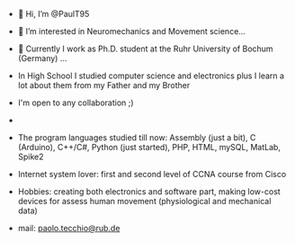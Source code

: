 - 👋 Hi, I’m @PaulT95
- 👀 I’m interested in Neuromechanics and Movement science...
- 🌱 Currently I work as Ph.D. student at the Ruhr University of Bochum (Germany) ...
- In High School I studied computer science and electronics plus I learn a lot about them from my Father and my Brother
- I'm open to any collaboration ;)
- 
- The program languages studied till now: Assembly (just a bit), C (Arduino), C++/C#, Python (just started), PHP, HTML, mySQL, MatLab, Spike2
- Internet system lover: first and second level of CCNA course from Cisco 
- Hobbies: creating both electronics and software part, making low-cost devices for assess human movement (physiological and mechanical data)


- mail: paolo.tecchio@rub.de 
<!---
PaulT95/PaulT95 is a ✨ special ✨ repository because its `README.md` (this file) appears on your GitHub profile.
You can click the Preview link to take a look at your changes.
--->
